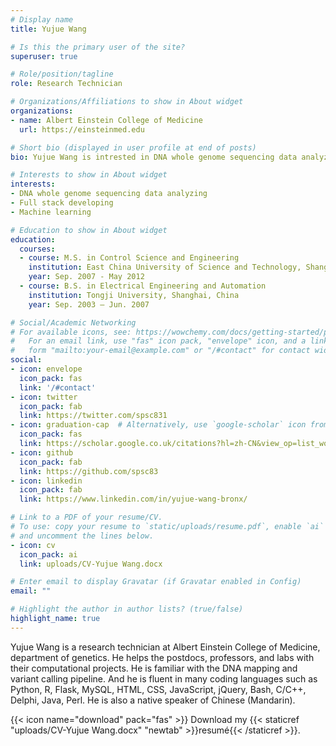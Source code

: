 ```yaml
---
# Display name
title: Yujue Wang

# Is this the primary user of the site?
superuser: true

# Role/position/tagline
role: Research Technician

# Organizations/Affiliations to show in About widget
organizations:
- name: Albert Einstein College of Medicine
  url: https://einsteinmed.edu

# Short bio (displayed in user profile at end of posts)
bio: Yujue Wang is intrested in DNA whole genome sequencing data analyzing, full stack developing. Currently he is studying maching learning.

# Interests to show in About widget
interests:
- DNA whole genome sequencing data analyzing
- Full stack developing
- Machine learning

# Education to show in About widget
education:
  courses:
  - course: M.S. in Control Science and Engineering
    institution: East China University of Science and Technology, Shanghai, China
    year: Sep. 2007 - May 2012 
  - course: B.S. in Electrical Engineering and Automation
    institution: Tongji University, Shanghai, China
    year: Sep. 2003 – Jun. 2007

# Social/Academic Networking
# For available icons, see: https://wowchemy.com/docs/getting-started/page-builder/#icons
#   For an email link, use "fas" icon pack, "envelope" icon, and a link in the
#   form "mailto:your-email@example.com" or "/#contact" for contact widget.
social:
- icon: envelope
  icon_pack: fas
  link: '/#contact'
- icon: twitter
  icon_pack: fab
  link: https://twitter.com/spsc831
- icon: graduation-cap  # Alternatively, use `google-scholar` icon from `ai` icon pack
  icon_pack: fas
  link: https://scholar.google.co.uk/citations?hl=zh-CN&view_op=list_works&gmla=AJsN-F7ULOJ9kZfznHvsPYXoTzpYDGks4X4yTKMxjHyS0R5jb46C_-vltDchd98pypsbW8G5J6qEd3_ennkz5S9EzZKy71VE6q7wRHXLcdoB4Eb79Mu1tVY&user=48HV5NoAAAAJ
- icon: github
  icon_pack: fab
  link: https://github.com/spsc83
- icon: linkedin
  icon_pack: fab
  link: https://www.linkedin.com/in/yujue-wang-bronx/

# Link to a PDF of your resume/CV.
# To use: copy your resume to `static/uploads/resume.pdf`, enable `ai` icons in `params.toml`, 
# and uncomment the lines below.
- icon: cv
  icon_pack: ai
  link: uploads/CV-Yujue Wang.docx

# Enter email to display Gravatar (if Gravatar enabled in Config)
email: ""

# Highlight the author in author lists? (true/false)
highlight_name: true
---
```


Yujue Wang is a research technician at Albert Einstein College of Medicine, department of genetics. He helps the postdocs, professors, and labs with their computational projects. He is familiar with the DNA mapping and variant calling pipeline. And he is fluent in many coding languages such as Python, R, Flask, MySQL, HTML, CSS, JavaScript, jQuery, Bash, C/C++, Delphi, Java, Perl. He is also a native speaker of Chinese (Mandarin).


{{< icon name="download" pack="fas" >}} Download my {{< staticref "uploads/CV-Yujue Wang.docx" "newtab" >}}resumé{{< /staticref >}}.
